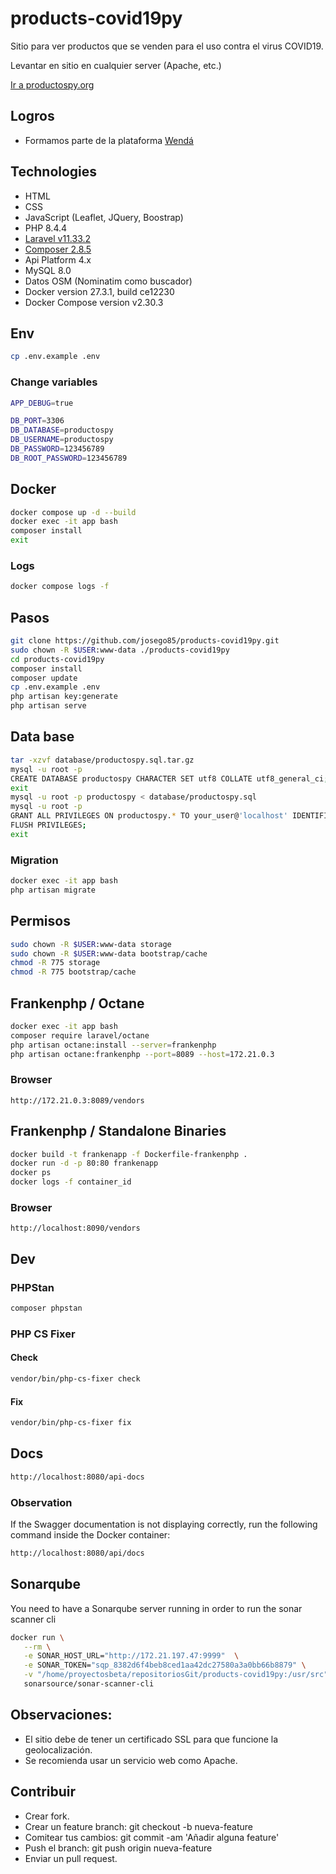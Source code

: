 # products-covid19py

Sitio para ver productos que se venden para el uso contra el virus COVID19.

Levantar en sitio en cualquier server (Apache, etc.)

[Ir a productospy.org](https://productospy.org/)

## Logros

-   Formamos parte de la plataforma [Wendá](https://wenda.org.py/)

## Technologies

-   HTML
-   CSS
-   JavaScript (Leaflet, JQuery, Boostrap)
-   PHP 8.4.4
-   [Laravel v11.33.2](https://laravel.com/docs)
-   [Composer 2.8.5](https://getcomposer.org/download/)
-   Api Platform 4.x
-   MySQL 8.0
-   Datos OSM (Nominatim como buscador)
-   Docker version 27.3.1, build ce12230
-   Docker Compose version v2.30.3

## Env

```bash
cp .env.example .env
```

### Change variables

```bash
APP_DEBUG=true

DB_PORT=3306
DB_DATABASE=productospy
DB_USERNAME=productospy
DB_PASSWORD=123456789
DB_ROOT_PASSWORD=123456789
```

## Docker

```bash
docker compose up -d --build
docker exec -it app bash
composer install
exit
```

### Logs

```bash
docker compose logs -f
```

## Pasos

```bash
git clone https://github.com/josego85/products-covid19py.git
sudo chown -R $USER:www-data ./products-covid19py
cd products-covid19py
composer install
composer update
cp .env.example .env
php artisan key:generate
php artisan serve
```

## Data base

```bash
tar -xzvf database/productospy.sql.tar.gz
mysql -u root -p
CREATE DATABASE productospy CHARACTER SET utf8 COLLATE utf8_general_ci;
exit
mysql -u root -p productospy < database/productospy.sql
mysql -u root -p
GRANT ALL PRIVILEGES ON productospy.* TO your_user@'localhost' IDENTIFIED BY 'xxxxxxxxxxxxx';
FLUSH PRIVILEGES;
exit
```

### Migration

```bash
docker exec -it app bash
php artisan migrate
```

## Permisos

```bash
sudo chown -R $USER:www-data storage
sudo chown -R $USER:www-data bootstrap/cache
chmod -R 775 storage
chmod -R 775 bootstrap/cache
```

## Frankenphp / Octane

```bash
docker exec -it app bash
composer require laravel/octane
php artisan octane:install --server=frankenphp
php artisan octane:frankenphp --port=8089 --host=172.21.0.3
```

### Browser

```
http://172.21.0.3:8089/vendors
```

## Frankenphp / Standalone Binaries

```bash
docker build -t frankenapp -f Dockerfile-frankenphp .
docker run -d -p 80:80 frankenapp
docker ps
docker logs -f container_id
```

### Browser

```
http://localhost:8090/vendors
```

## Dev

### PHPStan

```bash
composer phpstan
```

### PHP CS Fixer

#### Check

```bash
vendor/bin/php-cs-fixer check
```

#### Fix

```bash
vendor/bin/php-cs-fixer fix
```

## Docs

```bash
http://localhost:8080/api-docs
```

### Observation

If the Swagger documentation is not displaying correctly, run the following command inside the Docker container:

```bash
http://localhost:8080/api/docs
```

## Sonarqube

You need to have a Sonarqube server running in order to run the sonar scanner cli

```bash
docker run \
   --rm \
   -e SONAR_HOST_URL="http://172.21.197.47:9999"  \
   -e SONAR_TOKEN="sqp_8382d6f4beb8ced1aa42dc27580a3a0bb66b8879" \
   -v "/home/proyectosbeta/repositoriosGit/products-covid19py:/usr/src" \
   sonarsource/sonar-scanner-cli
```

## Observaciones:

-   El sitio debe de tener un certificado SSL para que funcione la geolocalización.
-   Se recomienda usar un servicio web como Apache.

## Contribuir

-   Crear fork.
-   Crear un feature branch: git checkout -b nueva-feature
-   Comitear tus cambios: git commit -am 'Añadir alguna feature'
-   Push el branch: git push origin nueva-feature
-   Enviar un pull request.
